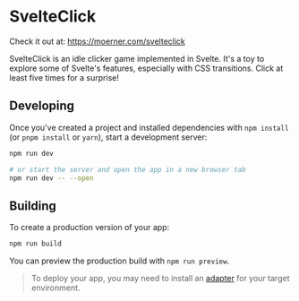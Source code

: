 # SvelteClick

Check it out at: https://moerner.com/svelteclick

SvelteClick is an idle clicker game implemented in Svelte. It's a toy to
explore some of Svelte's features, especially with CSS transitions. Click at
least five times for a surprise!

## Developing

Once you've created a project and installed dependencies with `npm install` (or `pnpm install` or `yarn`), start a development server:

```bash
npm run dev

# or start the server and open the app in a new browser tab
npm run dev -- --open
```

## Building

To create a production version of your app:

```bash
npm run build
```

You can preview the production build with `npm run preview`.

> To deploy your app, you may need to install an [adapter](https://svelte.dev/docs/kit/adapters) for your target environment.
